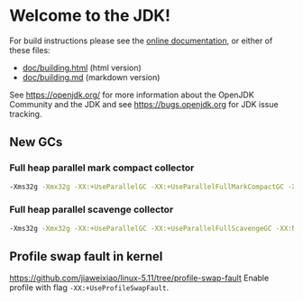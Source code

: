 # Welcome to the JDK!

For build instructions please see the
[online documentation](https://openjdk.org/groups/build/doc/building.html),
or either of these files:

- [doc/building.html](doc/building.html) (html version)
- [doc/building.md](doc/building.md) (markdown version)

See <https://openjdk.org/> for more information about the OpenJDK
Community and the JDK and see <https://bugs.openjdk.org> for JDK issue
tracking.


## New GCs
### Full heap parallel mark compact collector
```bash
-Xms32g -Xmx32g -XX:+UseParallelGC -XX:+UseParallelFullMarkCompactGC -XX:NewSize=1k -XX:MaxNewSize=1k -XX:-UseAdaptiveSizePolicy
```

### Full heap parallel scavenge collector
```bash
-Xms32g -Xmx32g -XX:+UseParallelGC -XX:+UseParallelFullScavengeGC -XX:NewSize=32g -XX:MaxNewSize=32g -XX:SurvivorRatio=1 -XX:-UseAdaptiveSizePolicy
```

## Profile swap fault in kernel
https://github.com/jiaweixiao/linux-5.11/tree/profile-swap-fault
Enable profile with flag `-XX:+UseProfileSwapFault`.

